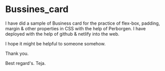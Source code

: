 # Bussines_card
I have did a sample of Business card for the practice of flex-box, padding, margin & other properties in CSS with the help of Perborgen.
I have deployed with the help of github & netlify into the web. 

I hope it might be helpful to someone somehow. 

Thank you.

Best regard's.
Teja.
